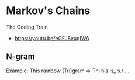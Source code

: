 # Markov's Chains

The Coding Train
- https://youtu.be/eGFJ8vugIWA

## N-gram

Example: This rainbow
(Tri)gram => Thi his is_ s.r ...
